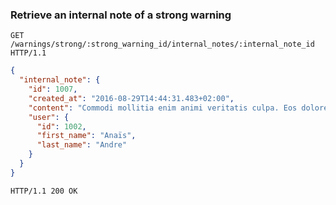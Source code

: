 ### Retrieve an internal note of a strong warning

```http
GET /warnings/strong/:strong_warning_id/internal_notes/:internal_note_id HTTP/1.1
```

```json
{
  "internal_note": {
    "id": 1007,
    "created_at": "2016-08-29T14:44:31.483+02:00",
    "content": "Commodi mollitia enim animi veritatis culpa. Eos dolorem nulla",
    "user": {
      "id": 1002,
      "first_name": "Anaïs",
      "last_name": "Andre"
    }
  }
}
```

```http
HTTP/1.1 200 OK
```
